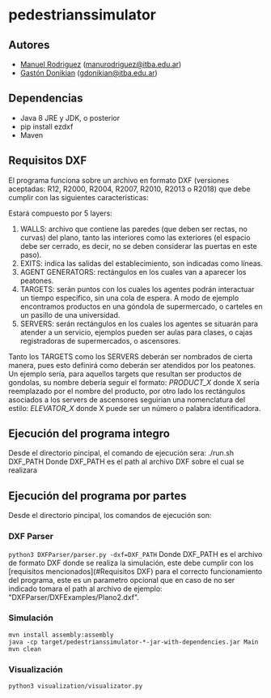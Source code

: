 # pedestrianssimulator

## Autores
* [Manuel Rodriguez](https://github.com/rodriguezmanueljoaquin) (manurodriguez@itba.edu.ar)
* [Gastón Donikian](https://github.com/GastonDonikian) (gdonikian@itba.edu.ar)

## Dependencias
+ Java 8 JRE y JDK, o posterior
+ pip install ezdxf
+ Maven

## Requisitos DXF
El programa funciona sobre un archivo en formato DXF (versiones aceptadas: R12, R2000, R2004, R2007, R2010, R2013 o R2018) que debe cumplir con las siguientes caracteristicas:

Estará compuesto por 5 layers:

1. WALLS: archivo que contiene las paredes (que deben ser rectas, no curvas) del plano, tanto las interiores como las exteriores (el espacio debe ser cerrado, es decir, no se deben considerar las puertas en este paso).
2. EXITS: indica las salidas del establecimiento, son indicadas como líneas.
3. AGENT GENERATORS: rectángulos en los cuales van a aparecer los peatones.
4. TARGETS: serán puntos con los cuales los agentes podrán interactuar un tiempo específico, sin una cola de espera. A modo de ejemplo encontramos productos en una góndola de supermercado, o carteles en un pasillo de una universidad.
5. SERVERS: serán rectángulos en los cuales los agentes se situarán para atender a un servicio, ejemplos pueden ser aulas para clases, o cajas registradoras de supermercados, o ascensores.

Tanto los TARGETS como los SERVERS deberán ser nombrados de cierta manera, pues esto definirá como deberán ser atendidos por los peatones. Un ejemplo sería, para aquellos targets que resultan ser productos de gondolas, su nombre debería seguir el formato: *PRODUCT_X* donde X sería reemplazado por el nombre del producto, por otro lado los rectángulos asociados a los servers de ascensores seguirian una nomenclatura del estilo: *ELEVATOR_X* donde X puede ser un número o palabra identificadora.

## Ejecución del programa integro
Desde el directorio pincipal, el comando de ejecución sera:
./run.sh DXF_PATH
Donde DXF_PATH es el path al archivo DXF sobre el cual se realizara

## Ejecución del programa por partes
Desde el directorio pincipal, los comandos de ejecución son:
### DXF Parser
```python3 DXFParser/parser.py -dxf=DXF_PATH```
Donde DXF_PATH es el archivo de formato DXF donde se realiza la simulación, este debe cumplir con los [requisitos mencionados](#Requisitos DXF) para el correcto funcionamiento del programa, este es un parametro opcional que en caso de no ser indicado tomara el path al archivo de ejemplo: "DXFParser/DXFExamples/Plano2.dxf".

### Simulación
```mvn install assembly:assembly```\
```java -cp target/pedestrianssimulator-*-jar-with-dependencies.jar Main```\
```mvn clean```

### Visualización
```python3 visualization/visualizator.py```
